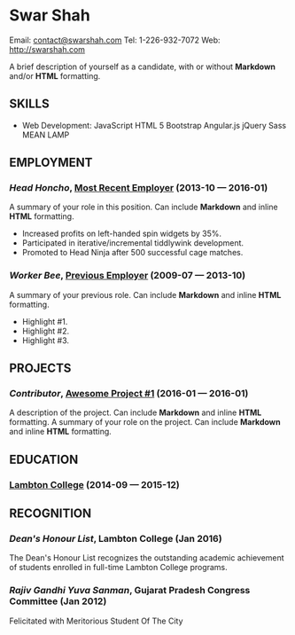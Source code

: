 Swar Shah
============
Email: contact@swarshah.com
Tel: 1-226-932-7072
Web: http://swarshah.com

A brief description of yourself as a candidate, with or without **Markdown** and/or <strong>HTML</strong> formatting.

## SKILLS

  - Web Development: JavaScript HTML 5 Bootstrap Angular.js jQuery Sass MEAN LAMP 

## EMPLOYMENT


### *Head Honcho*, [Most Recent Employer](http://employer-website.com) (2013-10 — 2016-01)
A summary of your role in this position. Can include **Markdown** and inline <strong>HTML</strong> formatting.
  - Increased profits on left-handed spin widgets by 35%.
  - Participated in iterative/incremental tiddlywink development.
  - Promoted to Head Ninja after 500 successful cage matches.


### *Worker Bee*, [Previous Employer](http://employer-website.com) (2009-07 — 2013-10)
A summary of your previous role. Can include **Markdown** and inline <strong>HTML</strong> formatting.
  - Highlight #1.
  - Highlight #2.
  - Highlight #3.


## PROJECTS

### *Contributor*, [Awesome Project #1](http://project-page.org) (2016-01 — 2016-01)
A description of the project. Can include **Markdown** and inline <strong>HTML</strong> formatting.
A summary of your role on the project. Can include **Markdown** and inline <strong>HTML</strong> formatting.

## EDUCATION

### [Lambton College](https://lambtoncollege.ca) (2014-09 — 2015-12)



## RECOGNITION

### *Dean's Honour List*, Lambton College (Jan 2016)
The Dean's Honour List recognizes the outstanding academic achievement of students enrolled in full-time Lambton College programs.
### *Rajiv Gandhi Yuva Sanman*, Gujarat Pradesh Congress Committee (Jan 2012)
Felicitated with Meritorious Student Of The City
